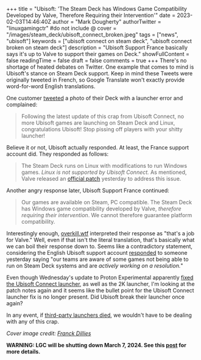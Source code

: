 +++
title = "Ubisoft: 'The Steam Deck has Windows Game Compatibility Developed by Valve, Therefore Requiring their Intervention'"
date = 2023-02-03T14:46:40Z
author = "Mark Dougherty"
authorTwitter = "linuxgamingctr" #do not include @
cover = "/images/steam_deck/ubisoft_connect_broken.jpeg"
tags = ["news", "ubisoft"]
keywords = ["ubisoft connect on steam deck", "ubisoft connect broken on steam deck"]
description = "Ubisoft Support France basically says it's up to Valve to support their games on Deck."
showFullContent = false
readingTime = false
draft = false
comments = true
+++
There's no shortage of heated debates on Twitter. One example that comes to mind is Ubisoft's stance on Steam Deck support. Keep in mind these Tweets were originally tweeted in French, so Google Translate won't exactly provide word-for-word English translations.

One customer [tweeted](https://twitter.com/FranckDillies/status/1620839518650908673) a photo of their Deck with a launcher error and complained:
> Following the latest update of this crap from Ubisoft Connect, no more Ubisoft games are launching on Steam Deck and Linux, congratulations Ubisoft! Stop pissing off players with your shitty launcher!

Believe it or not, Ubisoft actually responded. At least, the France support account did. They responded as follows:
> The Steam Deck runs on Linux with modifications to run Windows games. *Linux is not supported by Ubisoft Connect.* As mentioned, Valve released an [official patch](https://linuxgamingcentral.com/posts/proton-experimental-update-2-1-2023/) yesterday to address this issue.

Another angry response later, Ubisoft Support France continued:
> Our games are available on Steam, PC compatible. The Steam Deck has Windows game compatibility developed by Valve, *therefore requiring their intervention*. We cannot therefore guarantee platform compatibility.

Interestingly enough, [overkill.wtf](https://overkill.wtf/ubisoft-steam-deck-valve-fixes/) interpreted their response as "that's a job for Valve." Well, even if that isn't the literal translation, that's basically what we can boil their response down to. Seems like a contradictory statement, considering the English Ubisoft support account [responded](https://twitter.com/UbisoftSupport/status/1621227956176568322) to someone yesterday saying "our teams are aware of some games not being able to run on Steam Deck systems and are *actively working on a resolution.*"

Even though Wednesday's update to Proton Experimental apparently [fixed the Ubisoft Connect launcher](https://linuxgamingcentral.com/posts/proton-experimental-update-2-1-2023/), as well as the 2K launcher, I'm looking at the patch notes again and it seems like the bullet point for the Ubisoft Connect launcher fix is no longer present. Did Ubisoft break their launcher once again?

In any event, if [third-party launchers died](https://www.reddit.com/r/Steam/comments/zurkfs/third_party_launchers_need_to_die/), we wouldn't have to be dealing with any of this crap.

*Cover image credit: [Franck Dillies](https://twitter.com/FranckDillies)*

**WARNING: LGC will be shutting down March 7, 2024. See this [post](https://linuxgamingcentral.com/posts/the-end-of-lgc/) for more details.**
